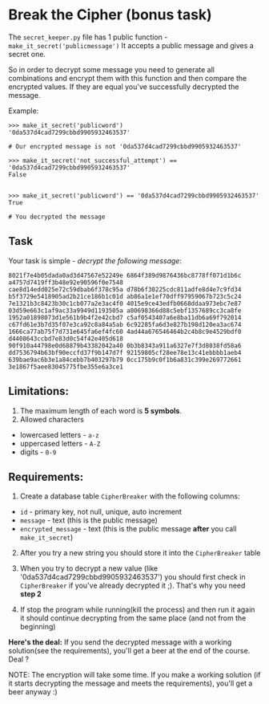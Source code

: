 # Break the Cipher (bonus task)


The `secret_keeper.py` file has 1 public function - `make_it_secret('publicmessage')`
It accepts a public message and gives a secret one.

So in order to decrypt some message you need to generate all combinations and encrypt them with this function and then compare the encrypted values. If they are equal you've successfully decrypted the message.

Example:

```
>>> make_it_secret('publicword')
'0da537d4cad7299cbbd9905932463537'

# Our encrypted message is not '0da537d4cad7299cbbd9905932463537'

>>> make_it_secret('not_successful_attempt') == '0da537d4cad7299cbbd9905932463537'
False


>>> make_it_secret('publicword') == '0da537d4cad7299cbbd9905932463537'
True

# You decrypted the message
```

## Task

Your task is simple - *decrypt the following message*:

```
8021f7e4b05dada0ad3d47567e52249e 6864f389d9876436bc8778ff071d1b6c a4757d7419ff3b48e92e90596f0e7548
cae8d14edd025e72c59dbab6f378c95a d78b6f30225cdc811adfe8d4e7c9fd34 b5f3729e5418905ad2b21ce186b1c01d ab86a1e1ef70dff97959067b723c5c24
7e1321b3c8423b30c1cb077a2e3ac4f0 4015e9ce43edfb0668ddaa973ebc7e87 03d59e663c1af9ac33a9949d1193505a a80698366d88c5ebf1357689cc3ca8fe 1952a01898073d1e561b9b4f2e42cbd7 c5af0543407a6e8ba11db6a69f792014 c67fd61e3b7d35f07e3ca92c8a84a5ab 6c92285fa6d3e827b198d120ea3ac674
1666ca77ab75f7d731e645fa6ef4fc60 4ad44a676546464b2c4b8c9e4529bdf0 d4408643ccbd7e83d0c54f42e405d618
90f910a44798e0d68879b43382042a40 0b3b8343a911a6327e7f3d8038fd58a6
dd7536794b63bf90eccfd37f9b147d7f 92159805cf28ee78e13c41ebbbb1aeb4 639bae9ac6b3e1a84cebb7b403297b79 0cc175b9c0f1b6a831c399e269772661 3e1867f5aee83045775fbe355e6a3ce1
```

## Limitations:

1. The maximum length of each word is **5 symbols**. 
2. Allowed characters
  - lowercased letters - `a-z`
  - uppercased letters - `A-Z`
  - digits - `0-9`


## Requirements:

1. Create a database table `CipherBreaker` with the following columns:

  - `id` - primary key, not null, unique, auto increment
  - `message` - text (this is the public message)
  - `encrypted_message` - text (this is the public message **after** you call `make_it_secret`)

2. After you try a new string you should store it into the `CipherBreaker` table

3. When you try to decrypt a new value (like '0da537d4cad7299cbbd9905932463537') you should first check in `CipherBreaker` if you've already decrypted it ;). That's why you need **step 2**

4. If stop the program while running(kill the process) and then run it again it should continue decrypting from the same place (and not from the beginning)


**Here's the deal:** If you send the decrypted message with a working solution(see the requirements), you'll get a beer at the end of the course. Deal ?

NOTE: The encryption will take some time. If you make a working solution (if it starts decrypting the message and meets the requirements), you'll get a beer anyway :)
